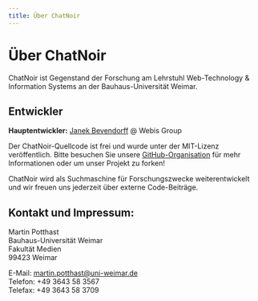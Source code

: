 ```yaml
---
title: Über ChatNoir
---
```


# Über ChatNoir
ChatNoir ist Gegenstand der Forschung am Lehrstuhl Web-Technology & Information Systems an der Bauhaus-Universität Weimar.

## Entwickler
**Hauptentwickler:** [Janek Bevendorff](https://github.com/phoerious) @ Webis Group

Der ChatNoir-Quellcode ist frei und wurde unter der MIT-Lizenz veröffentlich.
Bitte besuchen Sie unsere [GitHub-Organisation](https://github.com/chatnoir-eu) für mehr Informationen oder um unser Projekt zu forken!

ChatNoir wird als Suchmaschine für Forschungszwecke weiterentwickelt und wir freuen uns jederzeit über externe Code-Beiträge.

## Kontakt und Impressum:
Martin Potthast\
Bauhaus-Universität Weimar\
Fakultät Medien\
99423 Weimar

E-Mail: [martin.potthast@uni-weimar.de](mailto:martin.potthast@uni-weimar.de)\
Telefon: +49 3643 58 3567\
Telefax: +49 3643 58 3709
